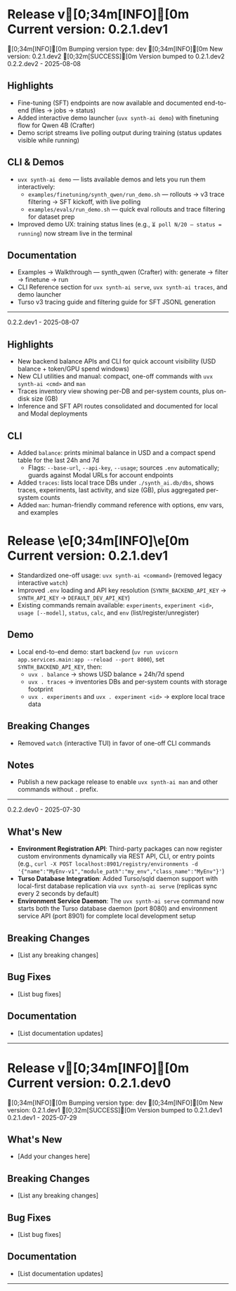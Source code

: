 # Release v[0;34m[INFO][0m Current version: 0.2.1.dev1
[0;34m[INFO][0m Bumping version type: dev
[0;34m[INFO][0m New version: 0.2.1.dev2
[0;32m[SUCCESS][0m Version bumped to 0.2.1.dev2
0.2.2.dev2 - 2025-08-08

## Highlights

- Fine-tuning (SFT) endpoints are now available and documented end-to-end (files → jobs → status)
- Added interactive demo launcher (`uvx synth-ai demo`) with finetuning flow for Qwen 4B (Crafter)
- Demo script streams live polling output during training (status updates visible while running)

## CLI & Demos

- `uvx synth-ai demo` — lists available demos and lets you run them interactively:
  - `examples/finetuning/synth_qwen/run_demo.sh` — rollouts → v3 trace filtering → SFT kickoff, with live polling
  - `examples/evals/run_demo.sh` — quick eval rollouts and trace filtering for dataset prep
- Improved demo UX: training status lines (e.g., `⏳ poll N/20 – status = running`) now stream live in the terminal

## Documentation

- Examples → Walkthrough — synth_qwen (Crafter) with: generate → filter → finetune → run
- CLI Reference section for `uvx synth-ai serve`, `uvx synth-ai traces`, and demo launcher
- Turso v3 tracing guide and filtering guide for SFT JSONL generation

---
0.2.2.dev1 - 2025-08-07

## Highlights

- New backend balance APIs and CLI for quick account visibility (USD balance + token/GPU spend windows)
- New CLI utilities and manual: compact, one-off commands with `uvx synth-ai <cmd>` and `man`
- Traces inventory view showing per-DB and per-system counts, plus on-disk size (GB)
- Inference and SFT API routes consolidated and documented for local and Modal deployments

## CLI

- Added `balance`: prints minimal balance in USD and a compact spend table for the last 24h and 7d
  - Flags: `--base-url`, `--api-key`, `--usage`; sources `.env` automatically; guards against Modal URLs for account endpoints
- Added `traces`: lists local trace DBs under `./synth_ai.db/dbs`, shows traces, experiments, last activity, and size (GB), plus aggregated per-system counts
- Added `man`: human-friendly command reference with options, env vars, and examples
# Release \e[0;34m[INFO]\e[0m Current version: 0.2.1.dev1
- Standardized one-off usage: `uvx synth-ai <command>` (removed legacy interactive `watch`)
- Improved `.env` loading and API key resolution (`SYNTH_BACKEND_API_KEY` → `SYNTH_API_KEY` → `DEFAULT_DEV_API_KEY`)
- Existing commands remain available: `experiments`, `experiment <id>`, `usage [--model]`, `status`, `calc`, and `env` (list/register/unregister)

## Demo

- Local end-to-end demo: start backend (`uv run uvicorn app.services.main:app --reload --port 8000`), set `SYNTH_BACKEND_API_KEY`, then:
  - `uvx . balance` → shows USD balance + 24h/7d spend
  - `uvx . traces` → inventories DBs and per-system counts with storage footprint
  - `uvx . experiments` and `uvx . experiment <id>` → explore local trace data

## Breaking Changes

- Removed `watch` (interactive TUI) in favor of one-off CLI commands

## Notes

- Publish a new package release to enable `uvx synth-ai man` and other commands without `.` prefix.

---

0.2.2.dev0 - 2025-07-30

## What's New

- **Environment Registration API**: Third-party packages can now register custom environments dynamically via REST API, CLI, or entry points (e.g., `curl -X POST localhost:8901/registry/environments -d '{"name":"MyEnv-v1","module_path":"my_env","class_name":"MyEnv"}'`)
- **Turso Database Integration**: Added Turso/sqld daemon support with local-first database replication via `uvx synth-ai serve` (replicas sync every 2 seconds by default)
- **Environment Service Daemon**: The `uvx synth-ai serve` command now starts both the Turso database daemon (port 8080) and environment service API (port 8901) for complete local development setup

## Breaking Changes

- [List any breaking changes]

## Bug Fixes

- [List bug fixes]

## Documentation

- [List documentation updates]

---

# Release v[0;34m[INFO][0m Current version: 0.2.1.dev0
[0;34m[INFO][0m Bumping version type: dev
[0;34m[INFO][0m New version: 0.2.1.dev1
[0;32m[SUCCESS][0m Version bumped to 0.2.1.dev1
0.2.1.dev1 - 2025-07-29

## What's New

- [Add your changes here]

## Breaking Changes

- [List any breaking changes]

## Bug Fixes

- [List bug fixes]

## Documentation

- [List documentation updates]

---
